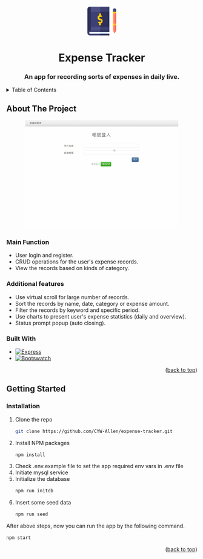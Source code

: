 <a name="readme-top"></a>

<!-- PROJECT LOGO -->
<div align="center">
  <a href="https://github.com/CYW-Allen/restaurant-list">
    <img src="public/img/accounting-book.png" alt="Logo" style="width: 15%">
  </a>

  <h1 align="center">Expense Tracker</h1>
  <h3 align="center">An app for recording sorts of expenses in daily live.</h3>
</div>



<!-- TABLE OF CONTENTS -->
<details>
  <summary>Table of Contents</summary>
  <ol>
    <li>
      <a href="#about-the-project">About The Project</a>
      <ul>
        <li><a href="#main-function">Main Function</a></li>
        <li><a href="#additional-modifications">Additional Modifications</a></li>
        <li><a href="#built-with">Built With</a></li>
      </ul>
    </li>
    <li>
      <a href="#getting-started">Getting Started</a>
    </li>
    <li><a href="#extra-resources">Extra resources</a></li>
  </ol>
</details>



<!-- ABOUT THE PROJECT -->
## About The Project

<div align="center">
  <img src="public/img/expense-tracker-demo.gif" alt="project demo" style="width: 80%">
</div>

### Main Function
* User login and register.
* CRUD operations for the user's expense records.
* View the records based on kinds of category.


### Additional features
* Use virtual scroll for large number of records.
* Sort the records by name, date, category or expense amount.
* Filter the records by keyword and specific period.
* Use charts to present user's expense statistics (daily and overview).
* Status prompt popup (auto closing).

### Built With

* [![Express][Express.js]][Express-url]
* [![Bootswatch][Bootswatch.com]][Bootswatch-url]

<p align="right">(<a href="#readme-top">back to top</a>)</p>



<!-- GETTING STARTED -->
## Getting Started

### Installation

1. Clone the repo
   ```sh
   git clone https://github.com/CYW-Allen/expense-tracker.git
   ```
2. Install NPM packages
   ```sh
   npm install
   ```
3. Check .env.example file to set the app required env vars in .env file
4. Initiate mysql service 
5. Initialize the database 
   ```sh
   npm run initdb
   ```
6. Insert some seed data
   ```sh
   npm run seed
   ```

After above steps, now you can run the app by the following command.
  ```sh
  npm start
  ```

<p align="right">(<a href="#readme-top">back to top</a>)</p>

<!-- MARKDOWN LINKS & IMAGES -->
<!-- https://www.markdownguide.org/basic-syntax/#reference-style-links -->
[Express.js]: https://img.shields.io/badge/Express.js-rgb(194%2C%20234%2C%20255)?style=for-the-badge&logo=nodedotjs&logoColor=green
[Express-url]: https://expressjs.com/
[Bootswatch.com]: https://img.shields.io/badge/Bootswatch-563D7C?style=for-the-badge&logo=bootstrap&logoColor=white
[Bootswatch-url]: https://bootswatch.com/spacelab/
